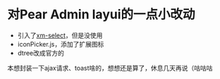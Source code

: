 # 对Pear Admin layui的一点小改动

- 引入了[xm-select](https://gitee.com/maplemei/xm-select)，但是没使用
- iconPicker.js，添加了扩展图标
- dtree改成官方的


本想封装一下ajax请求、toast啥的，想想还是算了，休息几天再说（咕咕咕